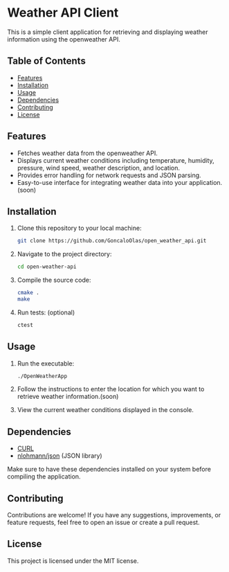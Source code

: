 # Weather API Client

This is a simple client application for retrieving and displaying weather information using the openweather API.

## Table of Contents

- [Features](#features)
- [Installation](#installation)
- [Usage](#usage)
- [Dependencies](#dependencies)
- [Contributing](#contributing)
- [License](#license)

## Features

- Fetches weather data from the openweather API.
- Displays current weather conditions including temperature, humidity, pressure, wind speed, weather description, and location.
- Provides error handling for network requests and JSON parsing.
- Easy-to-use interface for integrating weather data into your application. (soon)

## Installation

1. Clone this repository to your local machine:

    ```bash
    git clone https://github.com/GoncaloOlas/open_weather_api.git
    ```

2. Navigate to the project directory:

    ```bash
    cd open-weather-api
    ```

3. Compile the source code:

    ```bash
    cmake .
    make
    ```

4. Run tests: (optional)

    ```bash
    ctest
    ```

## Usage

1. Run the executable:

    ```bash
    ./OpenWeatherApp
    ```

2. Follow the instructions to enter the location for which you want to retrieve weather information.(soon)

3. View the current weather conditions displayed in the console.

## Dependencies

- [CURL](https://curl.se/)
- [nlohmann/json](https://github.com/nlohmann/json) (JSON library)

Make sure to have these dependencies installed on your system before compiling the application.

## Contributing

Contributions are welcome! If you have any suggestions, improvements, or feature requests, feel free to open an issue or create a pull request.

## License

This project is licensed under the MIT license.
